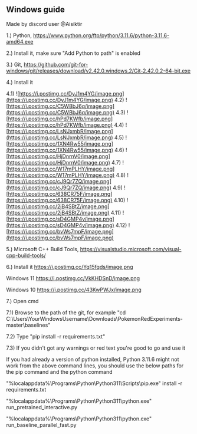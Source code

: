 ## Windows guide

Made by discord user @Aisiktir

1.) Python, https://www.python.org/ftp/python/3.11.6/python-3.11.6-amd64.exe 
 
2.) Install it, make sure "Add Python to path" is enabled 

3.) Git, https://github.com/git-for-windows/git/releases/download/v2.42.0.windows.2/Git-2.42.0.2-64-bit.exe 
 
4.) Install it  

4.1)
![https://i.postimg.cc/DyJ1m4YG/image.png](https://i.postimg.cc/DyJ1m4YG/image.png)
4.2)
![https://i.postimg.cc/C5WBbJ6q/image.png](https://i.postimg.cc/C5WBbJ6q/image.png)
4.3)
![https://i.postimg.cc/hPd7KWfb/image.png](https://i.postimg.cc/hPd7KWfb/image.png)
4.4)
![https://i.postimg.cc/LsNJxmbR/image.png](https://i.postimg.cc/LsNJxmbR/image.png)
4.5)
![https://i.postimg.cc/1XN4Rw55/image.png](https://i.postimg.cc/1XN4Rw55/image.png)
4.6)
![https://i.postimg.cc/HjDnrnV0/image.png](https://i.postimg.cc/HjDnrnV0/image.png)
4.7)
![https://i.postimg.cc/W17mPLHY/image.png](https://i.postimg.cc/W17mPLHY/image.png)
4.8)
![https://i.postimg.cc/cJ9Qr7ZQ/image.png](https://i.postimg.cc/cJ9Qr7ZQ/image.png)
4.9)
![https://i.postimg.cc/638CR75F/image.png](https://i.postimg.cc/638CR75F/image.png)
4.10)
![https://i.postimg.cc/2jB4SBtZ/image.png](https://i.postimg.cc/2jB4SBtZ/image.png)
4.11)
![https://i.postimg.cc/sD4GMP4v/image.png](https://i.postimg.cc/sD4GMP4v/image.png)
4.12)
![https://i.postimg.cc/bvWs7mpF/image.png](https://i.postimg.cc/bvWs7mpF/image.png)


5.) Microsoft C++ Build Tools, https://visualstudio.microsoft.com/visual-cpp-build-tools/ 

6.) Install it
https://i.postimg.cc/Yq15fqds/image.png
 
Windows 11
https://i.postimg.cc/VkKHDSnD/image.png
 
Windows 10
https://i.postimg.cc/43KwPWJx/image.png

7.) Open cmd 
 
7.1) Browse to the path of the git, for example "cd C:\Users\YourWindowsUsername\Downloads\PokemonRedExperiments-master\baselines"
 
7.2) Type "pip install -r requirements.txt"
 
7.3) If you didn't got any warnings or red text you're good to go and use it
 

If you had already a version of python installed, Python 3.11.6 might not work from the above command lines, you should use the below paths for the pip command and the python command

"%localappdata%\Programs\Python\Python311\Scripts\pip.exe" install -r requirements.txt

"%localappdata%\Programs\Python\Python311\python.exe" run_pretrained_interactive.py

"%localappdata%\Programs\Python\Python311\python.exe" run_baseline_parallel_fast.py

